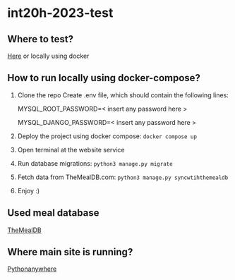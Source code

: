 # int20h-2023-test

## Where to test?

[Here](https://antos07.pythonanywhere.com/) or locally using docker

## How to run locally using docker-compose?

1. Clone the repo
   Create .env file, which should contain the following lines:

   MYSQL_ROOT_PASSWORD=< insert any password here >

   MYSQL_DJANGO_PASSWORD=< insert any password here >

2. Deploy the project using docker compose: `docker compose up`
3. Open terminal at the website service
4. Run database migrations: `python3 manage.py migrate`
5. Fetch data from TheMealDB.com: `python3 manage.py syncwtihthemealdb`
6. Enjoy :)

## Used meal database

[TheMealDB](https://themealdb.com)

## Where main site is running?

[Pythonanywhere](https://pythonanywhere.com/)
